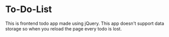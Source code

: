 # To-Do-List
This is frontend todo app made using jQuery. This app doesn't support data storage so when you reload the page every todo is lost.
